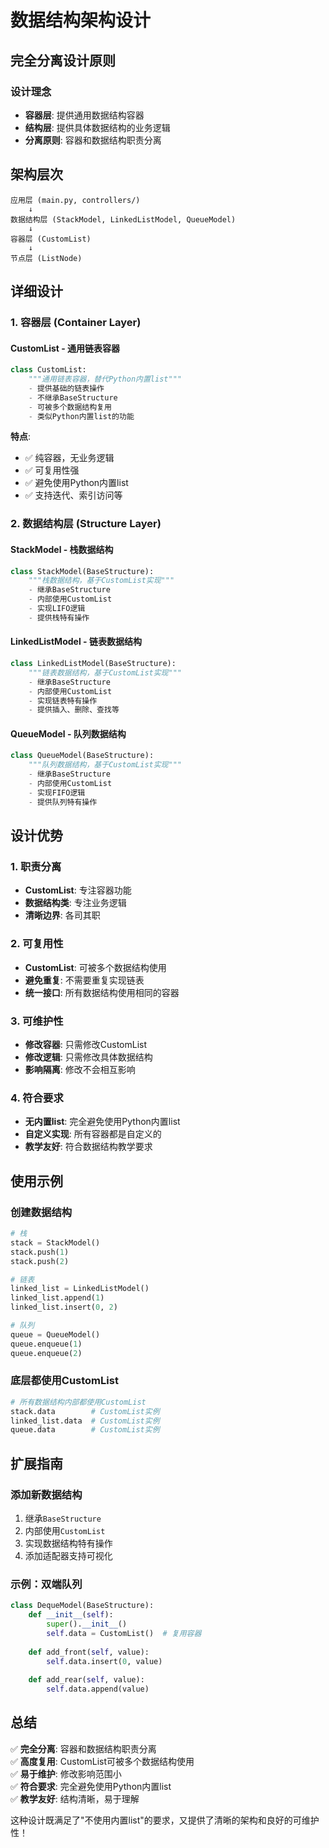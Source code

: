 # 数据结构架构设计

## 完全分离设计原则

### 设计理念
- **容器层**: 提供通用数据结构容器
- **结构层**: 提供具体数据结构的业务逻辑
- **分离原则**: 容器和数据结构职责分离

## 架构层次

```
应用层 (main.py, controllers/)
    ↓
数据结构层 (StackModel, LinkedListModel, QueueModel)
    ↓
容器层 (CustomList)
    ↓
节点层 (ListNode)
```

## 详细设计

### 1. 容器层 (Container Layer)

#### CustomList - 通用链表容器
```python
class CustomList:
    """通用链表容器，替代Python内置list"""
    - 提供基础的链表操作
    - 不继承BaseStructure
    - 可被多个数据结构复用
    - 类似Python内置list的功能
```

**特点**:
- ✅ 纯容器，无业务逻辑
- ✅ 可复用性强
- ✅ 避免使用Python内置list
- ✅ 支持迭代、索引访问等

### 2. 数据结构层 (Structure Layer)

#### StackModel - 栈数据结构
```python
class StackModel(BaseStructure):
    """栈数据结构，基于CustomList实现"""
    - 继承BaseStructure
    - 内部使用CustomList
    - 实现LIFO逻辑
    - 提供栈特有操作
```

#### LinkedListModel - 链表数据结构
```python
class LinkedListModel(BaseStructure):
    """链表数据结构，基于CustomList实现"""
    - 继承BaseStructure
    - 内部使用CustomList
    - 实现链表特有操作
    - 提供插入、删除、查找等
```

#### QueueModel - 队列数据结构
```python
class QueueModel(BaseStructure):
    """队列数据结构，基于CustomList实现"""
    - 继承BaseStructure
    - 内部使用CustomList
    - 实现FIFO逻辑
    - 提供队列特有操作
```

## 设计优势

### 1. 职责分离
- **CustomList**: 专注容器功能
- **数据结构类**: 专注业务逻辑
- **清晰边界**: 各司其职

### 2. 可复用性
- **CustomList**: 可被多个数据结构使用
- **避免重复**: 不需要重复实现链表
- **统一接口**: 所有数据结构使用相同的容器

### 3. 可维护性
- **修改容器**: 只需修改CustomList
- **修改逻辑**: 只需修改具体数据结构
- **影响隔离**: 修改不会相互影响

### 4. 符合要求
- **无内置list**: 完全避免使用Python内置list
- **自定义实现**: 所有容器都是自定义的
- **教学友好**: 符合数据结构教学要求

## 使用示例

### 创建数据结构
```python
# 栈
stack = StackModel()
stack.push(1)
stack.push(2)

# 链表
linked_list = LinkedListModel()
linked_list.append(1)
linked_list.insert(0, 2)

# 队列
queue = QueueModel()
queue.enqueue(1)
queue.enqueue(2)
```

### 底层都使用CustomList
```python
# 所有数据结构内部都使用CustomList
stack.data        # CustomList实例
linked_list.data  # CustomList实例
queue.data        # CustomList实例
```

## 扩展指南

### 添加新数据结构
1. 继承`BaseStructure`
2. 内部使用`CustomList`
3. 实现数据结构特有操作
4. 添加适配器支持可视化

### 示例：双端队列
```python
class DequeModel(BaseStructure):
    def __init__(self):
        super().__init__()
        self.data = CustomList()  # 复用容器
    
    def add_front(self, value):
        self.data.insert(0, value)
    
    def add_rear(self, value):
        self.data.append(value)
```

## 总结

✅ **完全分离**: 容器和数据结构职责分离  
✅ **高度复用**: CustomList可被多个数据结构使用  
✅ **易于维护**: 修改影响范围小  
✅ **符合要求**: 完全避免使用Python内置list  
✅ **教学友好**: 结构清晰，易于理解  

这种设计既满足了"不使用内置list"的要求，又提供了清晰的架构和良好的可维护性！
